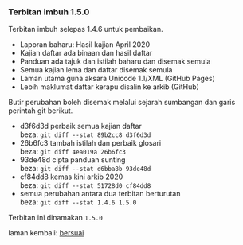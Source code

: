 ---
---

### Terbitan imbuh 1.5.0

Terbitan imbuh selepas 1.4.6 untuk pembaikan.

- Laporan baharu: Hasil kajian April 2020
- Kajian daftar ada binaan dan hasil daftar
- Panduan ada tajuk dan istilah baharu dan disemak semula
- Semua kajian lema dan daftar disemak semula
- Laman utama guna aksara Unicode 1.1/XML (GitHub Pages)
- Lebih maklumat daftar kerapu disalin ke arkib (GitHub)

Butir perubahan boleh disemak melalui sejarah sumbangan
dan garis perintah git berikut.

- d3f6d3d perbaik semua kajian daftar  
beza: `git diff --stat 89b2cc8 d3f6d3d`
- 26b6fc3 tambah istilah dan perbaik glosari  
beza: `git diff 4ea019a 26b6fc3`
- 93de48d cipta panduan sunting  
beza: `git diff --stat d6bba8b 93de48d`
- cf84dd8 kemas kini arkib 2020  
beza: `git diff --stat 51728d0 cf84dd8`
- semua perubahan antara dua terbitan berturutan  
beza: `git diff --stat 1.4.6 1.5.0`

Terbitan ini dinamakan `1.5.0`

laman kembali: [bersuai][0]

  [0]: ../bersuai.md

